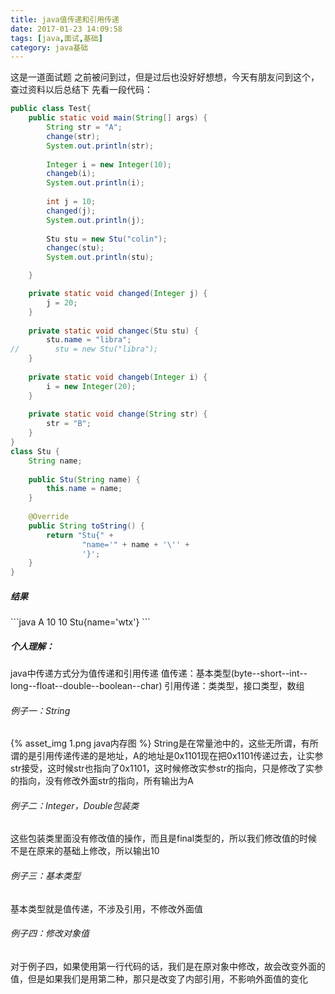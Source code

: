 ```yaml
---
title: java值传递和引用传递
date: 2017-01-23 14:09:58
tags: [java,面试,基础]
category: java基础
---
```

这是一道面试题
之前被问到过，但是过后也没好好想想，今天有朋友问到这个，查过资料以后总结下
先看一段代码：
<!-- more -->
```java
public class Test{
    public static void main(String[] args) {
        String str = "A";  
        change(str);
        System.out.println(str);
        
        Integer i = new Integer(10);
        changeb(i);
        System.out.println(i);
        
        int j = 10;
        changed(j);
        System.out.println(j);
        
        Stu stu = new Stu("colin");
        changec(stu);
        System.out.println(stu);

    }

    private static void changed(Integer j) {
        j = 20;
    }
    
    private static void changec(Stu stu) {
        stu.name = "libra";
//        stu = new Stu("libra");
    }
    
    private static void changeb(Integer i) {
        i = new Integer(20);
    }
    
    private static void change(String str) {
        str = "B";
    }
}
class Stu {
    String name;
    
    public Stu(String name) {
        this.name = name;
    }
    
    @Override
    public String toString() {
        return "Stu{" +
                "name='" + name + '\'' +
                '}';
    }
}
```
<h5>结果</h5>
```java
A
10
10
Stu{name='wtx'}
```
<h5>个人理解：</h5>
java中传递方式分为值传递和引用传递
值传递：基本类型(byte--short--int--long--float--double--boolean--char)
引用传递：类类型，接口类型，数组
<h6>例子一：String</h6>
{% asset_img 1.png java内存图 %}
String是在常量池中的，这些无所谓，有所谓的是引用传递传递的是地址，A的地址是0x1101现在把0x1101传递过去，让实参str接受，这时候str也指向了0x1101，这时候修改实参str的指向，只是修改了实参的指向，没有修改外面str的指向，所有输出为A
<h6>例子二：Integer，Double包装类</h6>
这些包装类里面没有修改值的操作，而且是final类型的，所以我们修改值的时候不是在原来的基础上修改，所以输出10
<h6>例子三：基本类型</h6>
基本类型就是值传递，不涉及引用，不修改外面值
<h6>例子四：修改对象值</h6>
对于例子四，如果使用第一行代码的话，我们是在原对象中修改，故会改变外面的值，但是如果我们是用第二种，那只是改变了内部引用，不影响外面值的变化


